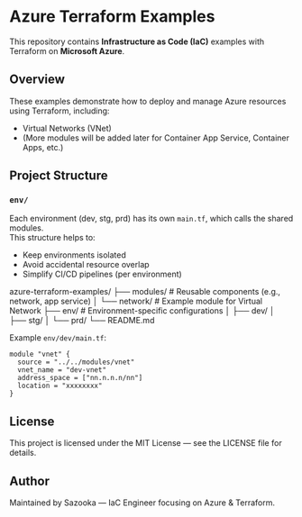 # Azure Terraform Examples

This repository contains **Infrastructure as Code (IaC)** examples with Terraform on **Microsoft Azure**.

## Overview
These examples demonstrate how to deploy and manage Azure resources using Terraform, including:
- Virtual Networks (VNet)
- (More modules will be added later for Container App Service, Container Apps, etc.)

## Project Structure
### `env/`
Each environment (dev, stg, prd) has its own `main.tf`, which calls the shared modules.  
This structure helps to:
- Keep environments isolated  
- Avoid accidental resource overlap  
- Simplify CI/CD pipelines (per environment)

azure-terraform-examples/
├── modules/ # Reusable components (e.g., network, app service)
│ └── network/ # Example module for Virtual Network
├── env/ # Environment-specific configurations
│ ├── dev/
│ ├── stg/
│ └── prd/
└── README.md

Example `env/dev/main.tf`:

```hcl
module "vnet" {
  source = "../../modules/vnet"
  vnet_name = "dev-vnet"
  address_space = ["nn.n.n.n/nn"]
  location = "xxxxxxxx"
}
```

## License

This project is licensed under the MIT License — see the LICENSE
 file for details.

## Author

Maintained by Sazooka — IaC Engineer focusing on Azure & Terraform.
